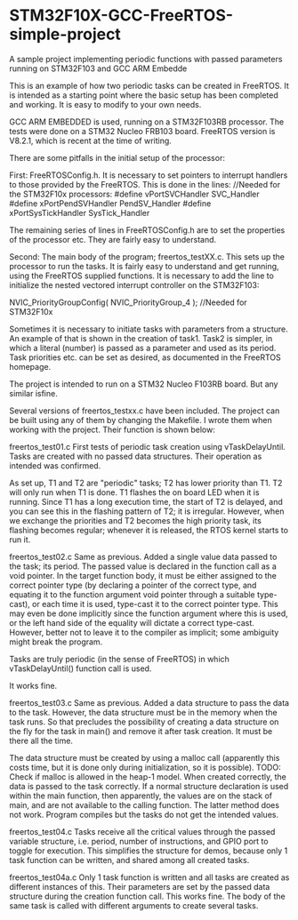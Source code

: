 # STM32F10X-GCC-FreeRTOS-simple-project
A sample project implementing periodic functions with passed parameters running on STM32F103 and GCC ARM Embedde

This is an example of how two periodic tasks can be created in FreeRTOS. It is intended as a starting point where the basic setup has been completed and working. It is easy to modify to your own needs.

GCC ARM EMBEDDED is used, running on a STM32F103RB processor.
The tests were done on a STM32 Nucleo FRB103 board.
FreeRTOS version is V8.2.1, which is recent at the time of writing.

There are some pitfalls in the initial setup of the processor:

First: FreeRTOSConfig.h. It is necessary to set pointers to interrupt handlers to those provided by the FreeRTOS. This is done in the lines: 
//Needed for the STM32F10x processors:
#define vPortSVCHandler SVC_Handler
#define xPortPendSVHandler PendSV_Handler
#define xPortSysTickHandler SysTick_Handler

The remaining series of lines in FreeRTOSConfig.h are to set the properties of the processor etc. They are fairly easy to understand.

Second: The main body of the program; freertos_testXX.c. This sets up the processor to run the tasks. It is fairly easy to understand and get running,  using the FreeRTOS supplied functions. It is necessary to add the line to initialize the nested vectored interrupt controller on the STM32F103:

NVIC_PriorityGroupConfig( NVIC_PriorityGroup_4 );  //Needed for STM32F10x

Sometimes it is necessary to initiate tasks with parameters from a structure. An example of that is shown in the creation of task1. Task2 is simpler, in which a literal (number) is passed as a parameter and used as its period. Task priorities etc. can be set as desired, as documented in the FreeRTOS homepage.

The project is intended to run on a STM32 Nucleo F103RB board. But any similar isfine.

Several versions of freertos_testxx.c have been included. The project can be built using any of them by changing the Makefile. I wrote them when working with the project. Their function is shown below:

freertos_test01.c
First tests of periodic task creation using vTaskDelayUntil. Tasks are created with no passed data structures. Their operation as intended was confirmed.

As set up, T1 and T2 are "periodic" tasks; T2 has lower priority than T1. T2 will only run when T1 is done. T1 flashes the on board LED when it is running. Since T1 has a long execution time, the start of T2 is delayed, and you can see this in the flashing pattern of T2; it is irregular. However, when we exchange the priorities and T2 becomes the high priority task, its flashing becomes regular; whenever it is released, the RTOS kernel starts to run it. 


freertos_test02.c
Same as previous.
Added a single value data passed to the task; its period. The passed value is declared in the function call as a void pointer. In the target function body, it must be either assigned to the correct pointer type (by declaring a pointer of the correct type, and equating it to the function argument void pointer through a suitable type-cast), or each time it is used, type-cast it to the correct pointer type. This may even be done implicitly since the function argument where this is used, or the left hand side of the equality will dictate a correct type-cast. However, better not to leave it to the compiler as implicit; some ambiguity might break the program.

Tasks are truly periodic (in the sense of FreeRTOS) in which vTaskDelayUntil() function call is used.

It works fine.

freertos_test03.c
Same as previous.
Added a data structure to pass the data to the task. However, the data structure must be in the memory when the task runs. So that precludes the possibility of creating a data structure on the fly for the task in main() and remove it after task creation. It must be there all the time.

The data structure must be created by using a malloc call (apparently this costs time, but it is done only during initialization, so it is possible). 
TODO: Check if malloc is allowed in the heap-1 model.
When created correctly, the data is passed to the task correctly. If a normal structure declaration is used within the main function, then apparently, the values are on the stack of main, and are not available to the calling function. The latter method does not work. Program compiles but the tasks do not get the intended values.


freertos_test04.c
Tasks receive all the critical values through the passed variable structure, i.e. period, number of instructions, and GPIO port to toggle for execution. This simplifies the structure for demos, because only 1 task function can be written, and shared among all created tasks.

freertos_test04a.c
Only 1 task function is written and all tasks are created as different instances of this. Their parameters are set by the passed data structure during the creation function call. This works fine. The body of the same task is called with different arguments to create several tasks.

